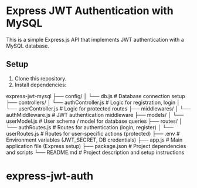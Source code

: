 # Express JWT Authentication with MySQL

This is a simple Express.js API that implements JWT authentication with a MySQL database.

## Setup

1. Clone this repository.
2. Install dependencies:

express-jwt-mysql
├── config/
│   └── db.js                  # Database connection setup
├── controllers/
│   └── authController.js       # Logic for registration, login
│   └── userController.js       # Logic for protected routes
├── middlewares/
│   └── authMiddleware.js       # JWT authentication middleware
├── models/
│   └── userModel.js            # User schema / model for database queries
├── routes/
│   └── authRoutes.js           # Routes for authentication (login, register)
│   └── userRoutes.js           # Routes for user-specific actions (protected)
├── .env                        # Environment variables (JWT_SECRET, DB credentials)
├── app.js                      # Main application file (Express setup)
├── package.json                # Project dependencies and scripts
└── README.md                   # Project description and setup instructions
# express-jwt-auth

